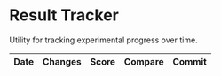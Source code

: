 # Result Tracker

Utility for tracking experimental progress over time.

| Date | Changes | Score | Compare | Commit |
| ---- | ------- | ----- | ------- | ------ |

